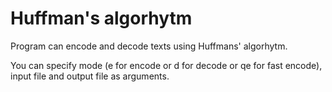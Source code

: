 Huffman's algorhytm
===================

Program can encode and decode texts using Huffmans' algorhytm.

You can specify mode (e for encode or d for decode or qe for fast encode), input file and output file as arguments.
